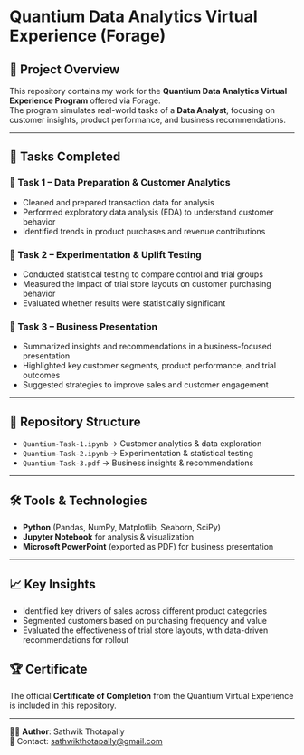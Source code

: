 # Quantium Data Analytics Virtual Experience (Forage)

## 📌 Project Overview
This repository contains my work for the **Quantium Data Analytics Virtual Experience Program** offered via Forage.  
The program simulates real-world tasks of a **Data Analyst**, focusing on customer insights, product performance, and business recommendations.  

---

## 📝 Tasks Completed

### 🔹 Task 1 – Data Preparation & Customer Analytics
- Cleaned and prepared transaction data for analysis  
- Performed exploratory data analysis (EDA) to understand customer behavior  
- Identified trends in product purchases and revenue contributions  

### 🔹 Task 2 – Experimentation & Uplift Testing
- Conducted statistical testing to compare control and trial groups  
- Measured the impact of trial store layouts on customer purchasing behavior  
- Evaluated whether results were statistically significant  

### 🔹 Task 3 – Business Presentation
- Summarized insights and recommendations in a business-focused presentation  
- Highlighted key customer segments, product performance, and trial outcomes  
- Suggested strategies to improve sales and customer engagement  

---

## 📂 Repository Structure
- `Quantium-Task-1.ipynb` → Customer analytics & data exploration  
- `Quantium-Task-2.ipynb` → Experimentation & statistical testing  
- `Quantium-Task-3.pdf` → Business insights & recommendations  

---

## 🛠️ Tools & Technologies
- **Python** (Pandas, NumPy, Matplotlib, Seaborn, SciPy)  
- **Jupyter Notebook** for analysis & visualization  
- **Microsoft PowerPoint** (exported as PDF) for business presentation  

---

## 📈 Key Insights
- Identified key drivers of sales across different product categories  
- Segmented customers based on purchasing frequency and value  
- Evaluated the effectiveness of trial store layouts, with data-driven recommendations for rollout


## 🏆 Certificate
The official **Certificate of Completion** from the Quantium Virtual Experience is included in this repository.

---

👨‍💻 **Author**: Sathwik Thotapally  
📧 Contact: sathwikthotapally@gmail.com

